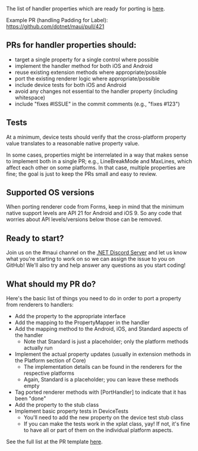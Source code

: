 The list of handler properties which are ready for porting is [here](https://github.com/dotnet/maui/projects/4).

Example PR (handling Padding for Label): https://github.com/dotnet/maui/pull/421

## PRs for handler properties should:

- target a single property for a single control where possible
- implement the handler method for both iOS and Android
- reuse existing extension methods where appropriate/possible
- port the existing renderer logic where appropriate/possible
- include device tests for both iOS and Android
- avoid any changes not essential to the handler property (including whitespace)
- include "fixes #ISSUE" in the commit comments (e.g., "fixes #123")

## Tests
At a minimum, device tests should verify that the cross-platform property value translates to a reasonable native property value. 

In some cases, properties might be interrelated in a way that makes sense to implement both in a single PR; e.g., LineBreakMode and MaxLines, which affect each other on some platforms. In that case, multiple properties are fine; the goal is just to keep the PRs small and easy to review.

## Supported OS versions
When porting renderer code from Forms, keep in mind that the minimum native support levels are API 21 for Android and iOS 9. So any code that worries about API levels/versions below those can be removed.

## Ready to start?

Join us on the #maui channel on the [.NET Discord Server](http://aka.ms/dotnet-discord) and let us know what you're starting to work on so we can assign the issue to you on GitHub!  We'll also try and help answer any questions as you start coding!

## What should my PR do?

Here's the basic list of things you need to do in order to port a property from renderers to handlers:

- Add the property to the appropriate interface
- Add the mapping to the PropertyMapper in the handler
- Add the mapping method to the Android, iOS, and Standard aspects of the handler
	- Note that Standard is just a placeholder; only the platform methods actually run
- Implement the actual property updates (usually in extension methods in the Platform section of Core)	
	- The implementation details can be found in the renderers for the respective platforms
	- Again, Standard is a placeholder; you can leave these methods empty
- Tag ported renderer methods with [PortHandler] to indicate that it has been "done"
- Add the property to the stub class
- Implement basic property tests in DeviceTests
	- You'll need to add the new property on the device test stub class
	- If you can make the tests work in the xplat class, yay! If not, it's fine to have all or part of them on the individual platform aspects. 

See the full list at the PR template [here](https://github.com/dotnet/maui/blob/main/.github/PULL_REQUEST_TEMPLATE.md).